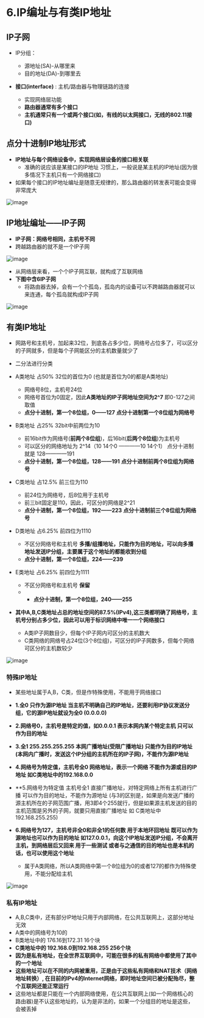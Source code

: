 

# 6.IP编址与有类IP地址


## IP子网  

* IP分组：
    * 源地址(SA)-从哪里来
    * 目的地址(DA)-到哪里去

* **接口(interface)** : 主机/路由器与物理链路的连接
    * 实现网络层功能
    * **路由器通常有多个接口** 
    * **主机通常只有一个或两个接口(如，有线的以太网接口，无线的802.11接口)** 


## 点分十进制IP地址形式  

* **IP地址与每个网络设备中，实现网络层设备的接口相关联**
    * 准确的说应该是某接口的IP地址  习惯上，一般说是某主机的IP地址(因为很多情况下主机只有一个网络接口)  
* 如果每个接口的IP地址编址是随意无规律的，那么路由器的转发表可能会变得非常庞大

![image](https://user-images.githubusercontent.com/58176267/162625969-53d4138c-6d14-42e7-b672-8812986a5a61.png)

## IP地址编址——IP子网  

* **IP子网：网络号相同，主机号不同**
* 跨越路由器的就不是一个IP子网  

![image](https://user-images.githubusercontent.com/58176267/162626298-c28671aa-76d8-4bc7-a3d6-0dcfc8ff164a.png)

* 从网络层来看，一个个IP子网互联，就构成了互联网络
* **下图中含6IP子网**
    * 将路由器去掉，会有一个个孤岛，孤岛内的设备可以不跨越路由器就可以来连通，每个孤岛就构成IP子网

![image](https://user-images.githubusercontent.com/58176267/162626486-aac3b96a-1ee9-424b-9d62-40cc22cec50d.png)


## 有类IP地址  

* 网路号和主机号，加起来32位，到底各占多少位，网络号占位多了，可以区分的子网就多，但是每个子网能区分的主机数量就少了  


* 二分法进行分类  
* A类地址   占50% 32位的首位为0  (也就是首位为0的都是A类地址)
    * 网络号8位，主机号24位 
    * 网络号首位为0固定，因此**A类地址的IP子网地址空间为2^7** 即0-127之间取值 
    * **点分十进制，第一个8位组，0——127** **点分十进制第一个8位组为网络号**
    
* B类地址   占25%  32bit中前两位为10     
    * 前16bit作为网络号(**前两个8位组**)，后16bit(**后两个8位组**)为主机号
    * 可以区分的网络地址为 2^14（10 14个0 ————10 14个1）  点分十进制就是 128————191  
    * **点分十进制，第一个8位组，128——191** **点分十进制前两个8位组为网络号**
     
* C类地址   占12.5%    前三位为110  
    * 前24位为网络号，后8位用于主机号  
    * 前三bit固定是110，因此，可区分的网络是2^21 
    * **点分十进制，第一个8位组，192——223** **点分十进制前三个8位组为网络号**

* D类地址 占6.25%  前四位为1110
    * 不区分网络号和主机号  **多播/组播地址，只能作为目的地址，可以向多播地址发送IP分组，主要属于这个地址的都能收到分组**
    * **点分十进制，第一个8位组，224——239** 

* E类地址 占6.25%  前四位为1111
    * 不区分网络号和主机号 **保留**
    * * **点分十进制，第一个8位组，240——255** 

* **其中A,B,C类地址占总的地址空间的87.5%(IPv4),这三类都明确了网络号，主机号分别占多少位，因此可以用于标识网络中唯一一个网络接口**   
    * A类IP子网数目少，但每个IP子网内可区分的主机数大 
    * C类网络的网络号占24位(3个8位组)，可区分的IP子网数多，但每个网络可区分的主机数较少  

![image](https://user-images.githubusercontent.com/58176267/162627334-44687972-a556-49e0-bbf1-c2ab9c9f6fbd.png)

### 特殊IP地址  

* 某些地址属于A,B，C类，但是作特殊使用，不能用于网络接口  

* **1.全0  只作为源IP地址  当主机不明确自己的IP地址，还要利用IP协议发送分组，它的源IP地址就设为全0 (0.0.0.0)**
 
* **2.网络号0，主机号是特定的值，如0.0.0.1  表示本网内某个特定主机   只可以作为目的地址** 
 
* **3.全1  255.255.255.255   本网广播地址(受限广播地址)   只能作为目的IP地址(本网内广播时，发送这个IP分组的主机所在的IP子网)，不能作为源IP地址**
  
* **4.网络号为特定值，主机号全0   网络地址，表示一个网络  不能作为源或目的IP地址  如C类地址中的192.168.0.0**

* **5.网络号为特定值  主机号全1  直接广播地址，对特定网络上所有主机进行广播 可以作为目的地址，不能作为源地址 (与3的区别是，如果是向发送广播的源主机所在的子网范围广播，用3即4个255就行，但是如果源主机发送的目的主机范围是另外的子网，就要只用直接广播地址 如 C类地址中 192.168.255.255)

* **6.网络号为127，主机号非全0和非全1的任何数   用于本地环回地址  既可以作为源地址也可以作为目的地址  如127.0.0.1，向这个IP地址发送IP分组，不会离开主机，到网络层后又回来  用于一些测试  或者与之通信的目的地址也是本机的话，也可以使用这个地址**
    * 属于A类网络，所以A类网络中第一个8位组为0的或者127的都作为特殊使用，不能分配给主机

![image](https://user-images.githubusercontent.com/58176267/162627617-ba7b2143-d31f-4c2e-85b9-b436f5abf4d7.png)

### 私有IP地址  

* A,B,C类中，还有部分IP地址只用于内部网络，在公共互联网上，这部分地址无效  
* A类中的网络号为10的  
* B类地址中的 176.16到172.31  16个块  
* **C类地址中的 192.168.0到192.168.255   256个块** 
* **因为是私有地址，在全世界互联网中，可能在很多的私有网络中都使用了其中的一个地址** 
* **这些地址可以在不同的内网被重用，正是由于这些私有网络和NAT技术（网络地址转换）, 在目前的IPv4的Internet网络，即时地址空间已被分配殆尽，整个互联网还能正常运行**  
* 这些地址都是只能在一个内部网络使用，在公共互联网上(如一个网络核心的路由器)是不认这些地址的，认为是非法的，如果一个分组目的地址是这些，会被丢掉  
 



















